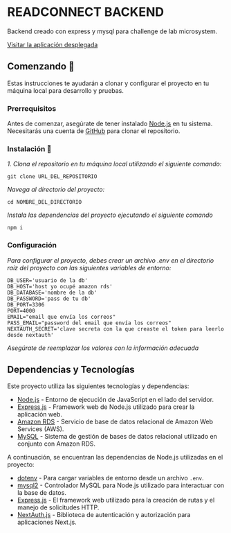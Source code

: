 # READCONNECT BACKEND

Backend creado con express y mysql para challenge de lab microsystem.

[Visitar la aplicación desplegada](https://rc-backend-production.up.railway.app/)

## Comenzando 🚀

Estas instrucciones te ayudarán a clonar y configurar el proyecto en tu máquina local para desarrollo y pruebas.

### Prerrequisitos

Antes de comenzar, asegúrate de tener instalado [Node.js](https://nodejs.org/) en tu sistema. Necesitarás una cuenta de [GitHub](https://github.com/) para clonar el repositorio.

### Instalación 🔧

_1. Clona el repositorio en tu máquina local utilizando el siguiente comando:_

   ```
   git clone URL_DEL_REPOSITORIO
   ```

_Navega al directorio del proyecto:_

   ```
   cd NOMBRE_DEL_DIRECTORIO
   ```
   
_Instala las dependencias del proyecto ejecutando el siguiente comando_


```
npm i
```

### Configuración

_Para configurar el proyecto, debes crear un archivo .env en el directorio raíz del proyecto con las siguientes variables de entorno:_

```
DB_USER='usuario de la db'
DB_HOST='host yo ocupé amazon rds'
DB_DATABASE='nombre de la db'
DB_PASSWORD='pass de tu db'
DB_PORT=3306
PORT=4000
EMAIL="email que envía los correos"
PASS_EMAIL="password del email que envía los correos"
NEXTAUTH_SECRET='clave secreta con la que creaste el token para leerlo desde nextauth'
```
_Asegúrate de reemplazar los valores con la información adecuada_

## Dependencias y Tecnologías

Este proyecto utiliza las siguientes tecnologías y dependencias:

- [Node.js](https://nodejs.org/) - Entorno de ejecución de JavaScript en el lado del servidor.
- [Express.js](https://expressjs.com/) - Framework web de Node.js utilizado para crear la aplicación web.
- [Amazon RDS](https://aws.amazon.com/rds/) - Servicio de base de datos relacional de Amazon Web Services (AWS).
- [MySQL](https://www.mysql.com/) - Sistema de gestión de bases de datos relacional utilizado en conjunto con Amazon RDS.

A continuación, se encuentran las dependencias de Node.js utilizadas en el proyecto:

- [dotenv](https://www.npmjs.com/package/dotenv) - Para cargar variables de entorno desde un archivo `.env`.
- [mysql2](https://www.npmjs.com/package/mysql2) - Controlador MySQL para Node.js utilizado para interactuar con la base de datos.
- [Express.js](https://www.npmjs.com/package/express) - El framework web utilizado para la creación de rutas y el manejo de solicitudes HTTP.
- [NextAuth.js](https://next-auth.js.org/) - Biblioteca de autenticación y autorización para aplicaciones Next.js.



